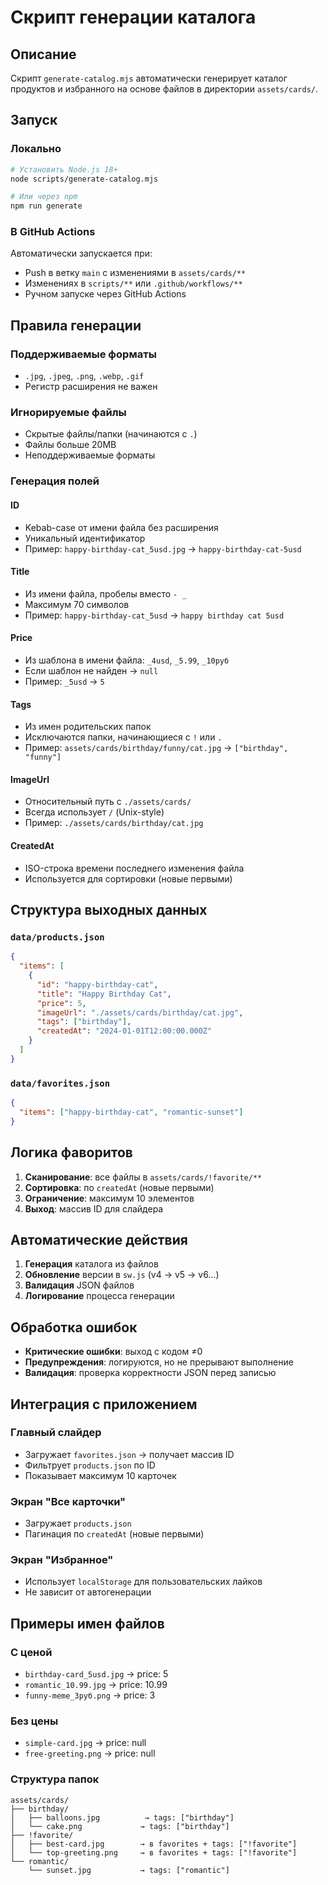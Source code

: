 # Скрипт генерации каталога

## Описание

Скрипт `generate-catalog.mjs` автоматически генерирует каталог продуктов и избранного на основе файлов в директории `assets/cards/`.

## Запуск

### Локально
```bash
# Установить Node.js 18+
node scripts/generate-catalog.mjs

# Или через npm
npm run generate
```

### В GitHub Actions
Автоматически запускается при:
- Push в ветку `main` с изменениями в `assets/cards/**`
- Изменениях в `scripts/**` или `.github/workflows/**`
- Ручном запуске через GitHub Actions

## Правила генерации

### Поддерживаемые форматы
- `.jpg`, `.jpeg`, `.png`, `.webp`, `.gif`
- Регистр расширения не важен

### Игнорируемые файлы
- Скрытые файлы/папки (начинаются с `.`)
- Файлы больше 20MB
- Неподдерживаемые форматы

### Генерация полей

#### ID
- Kebab-case от имени файла без расширения
- Уникальный идентификатор
- Пример: `happy-birthday-cat_5usd.jpg` → `happy-birthday-cat-5usd`

#### Title
- Из имени файла, пробелы вместо `- _`
- Максимум 70 символов
- Пример: `happy-birthday-cat_5usd` → `happy birthday cat 5usd`

#### Price
- Из шаблона в имени файла: `_4usd`, `_5.99`, `_10руб`
- Если шаблон не найден → `null`
- Пример: `_5usd` → `5`

#### Tags
- Из имен родительских папок
- Исключаются папки, начинающиеся с `!` или `.`
- Пример: `assets/cards/birthday/funny/cat.jpg` → `["birthday", "funny"]`

#### ImageUrl
- Относительный путь с `./assets/cards/`
- Всегда использует `/` (Unix-style)
- Пример: `./assets/cards/birthday/cat.jpg`

#### CreatedAt
- ISO-строка времени последнего изменения файла
- Используется для сортировки (новые первыми)

## Структура выходных данных

### `data/products.json`
```json
{
  "items": [
    {
      "id": "happy-birthday-cat",
      "title": "Happy Birthday Cat",
      "price": 5,
      "imageUrl": "./assets/cards/birthday/cat.jpg",
      "tags": ["birthday"],
      "createdAt": "2024-01-01T12:00:00.000Z"
    }
  ]
}
```

### `data/favorites.json`
```json
{
  "items": ["happy-birthday-cat", "romantic-sunset"]
}
```

## Логика фаворитов

1. **Сканирование**: все файлы в `assets/cards/!favorite/**`
2. **Сортировка**: по `createdAt` (новые первыми)
3. **Ограничение**: максимум 10 элементов
4. **Выход**: массив ID для слайдера

## Автоматические действия

1. **Генерация** каталога из файлов
2. **Обновление** версии в `sw.js` (v4 → v5 → v6...)
3. **Валидация** JSON файлов
4. **Логирование** процесса генерации

## Обработка ошибок

- **Критические ошибки**: выход с кодом ≠0
- **Предупреждения**: логируются, но не прерывают выполнение
- **Валидация**: проверка корректности JSON перед записью

## Интеграция с приложением

### Главный слайдер
- Загружает `favorites.json` → получает массив ID
- Фильтрует `products.json` по ID
- Показывает максимум 10 карточек

### Экран "Все карточки"
- Загружает `products.json`
- Пагинация по `createdAt` (новые первыми)

### Экран "Избранное"
- Использует `localStorage` для пользовательских лайков
- Не зависит от автогенерации

## Примеры имен файлов

### С ценой
- `birthday-card_5usd.jpg` → price: 5
- `romantic_10.99.jpg` → price: 10.99
- `funny-meme_3руб.png` → price: 3

### Без цены
- `simple-card.jpg` → price: null
- `free-greeting.png` → price: null

### Структура папок
```
assets/cards/
├── birthday/
│   ├── balloons.jpg          → tags: ["birthday"]
│   └── cake.png             → tags: ["birthday"]
├── !favorite/
│   ├── best-card.jpg        → в favorites + tags: ["!favorite"]
│   └── top-greeting.png     → в favorites + tags: ["!favorite"]
└── romantic/
    └── sunset.jpg           → tags: ["romantic"]
```
